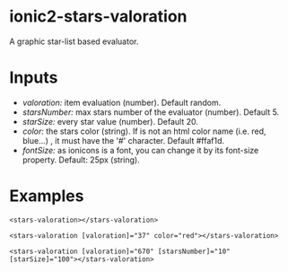 # ionic2-stars-valoration
A graphic star-list based evaluator.

# Inputs
- *valoration:* item evaluation (number). Default random.
- *starsNumber:* max stars number of the evaluator (number). Default 5.
- *starSize:* every star value (number). Default 20.
- *color:* the stars color (string). If is not an html color name (i.e. red, blue...) , it must have the '#' character. Default #ffaf1d.
- *fontSize:* as ionicons is a font, you can change it by its font-size property. Default: 25px (string).

# Examples

`
<stars-valoration></stars-valoration>
`


`
<stars-valoration [valoration]="37" color="red"></stars-valoration>
`


`
<stars-valoration [valoration]="670" [starsNumber]="10" [starSize]="100"></stars-valoration>
`
